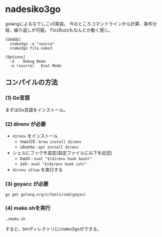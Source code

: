 # nadesiko3go

golangによるなでしこv3実装。
今のところコマンドラインから計算、条件分岐、繰り返しが可能。
FizzBuzzもなんとか動く感じ。

```
[USAGE]
  cnako3go -e "source"
  cnako3go file.nako3

[Options]
  -d	Debug Mode
  -e (source)	Eval Mode
```

## コンパイルの方法

### (1) Go言語

まずはGo言語をインストール。

### (2) direnv が必要

- ``direnv`` をインストール
  - macOS  : ``brew install direnv``
  - ubuntu : ``apt install direnv``
- シェルにフックを設定(設定ファイルに以下を記述)
  - bash : ``eval "$(direnv hook bash)"``
  - zsh  : ``eval "$(direnv hook zsh)"``
- ``direnv allow`` を実行する

### (3) goyacc が必要

```
go get golang.org/x/tools/cmd/goyacc
```

### (4) make.shを実行

```
./make.sh
```

すると、binディレクトリにcnako3goができる。




